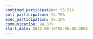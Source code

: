```yaml
---
combined_participation: 93.51%
poll_participation: 94.70%
exec_participation: 86.36%
communication: 94.37%
start_date: 2021-08-30T00:00:00.000Z
---
```


